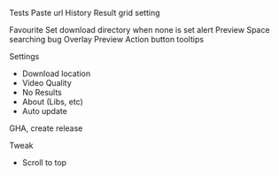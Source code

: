 Tests
Paste url
History
Result grid setting

Favourite
Set download directory when none is set alert
Preview
Space searching bug
Overlay Preview
Action button tooltips

Settings
- Download location
- Video Quality
- No Results
- About (Libs, etc)
- Auto update

GHA, create release

Tweak
- Scroll to top